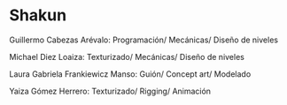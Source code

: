# Shakun

Guillermo Cabezas Arévalo: Programación/ Mecánicas/ Diseño de niveles

Michael Diez Loaiza: Texturizado/ Mecánicas/ Diseño de niveles

Laura Gabriela Frankiewicz Manso: Guión/ Concept art/ Modelado

Yaiza Gómez Herrero: Texturizado/ Rigging/ Animación 

